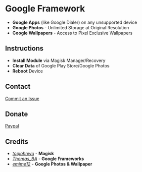 # Google Framework

* __Google Apps__ (like Google Dialer) on any unsupported device
* __Google Photos__ - Unlimited Storage at Original Resolution
* __Google Wallpapers__ - Access to Pixel Exclusive Wallpapers

## Instructions ##
* __Install Module__ via Magisk Manager/Recovery
* __Clear Data__ of Google Play Store/Google Photos
* __Reboot__ Device

## Contact ##
<a href="https://github.com/P1N2O/google-framework-magisk/issues">Commit an Issue</a>

## Donate ##
<a href="https://paypal.me/pinto165">Paypal</a>

## Credits ##
* _<a href="https://github.com/topjohnwu">topjohnwu</a>_ - __Magisk__
* _<a href="https://forum.xda-developers.com/member.php?s=20e6e309873e6b7e0892e0d45f1ce1cd&u=6995375">Thomas_BA</a>_ - __Google Frameworks__
* _<a href="https://forum.xda-developers.com/member.php?s=20e6e309873e6b7e0892e0d45f1ce1cd&u=6995375">emime12</a>_ - __Google Photos & Wallpaper__